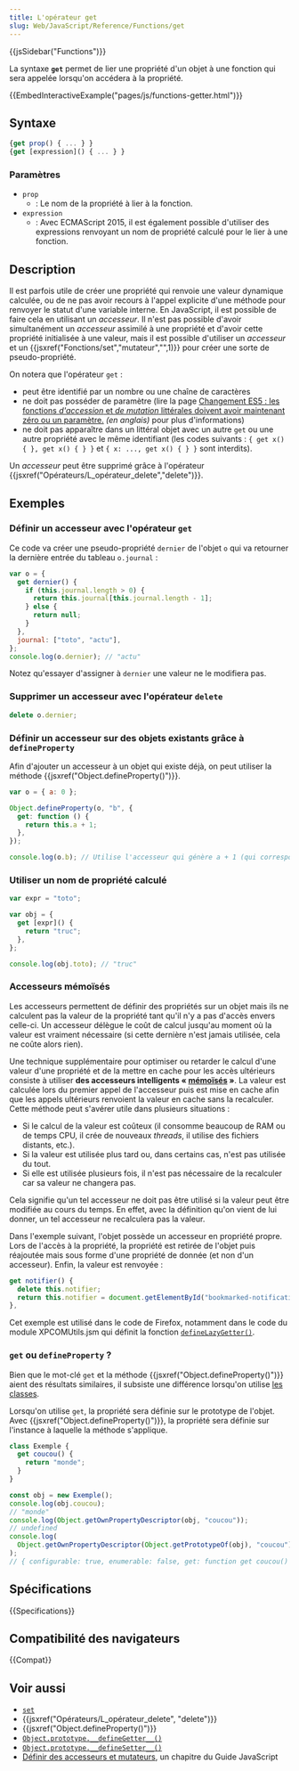 ```yaml
---
title: L'opérateur get
slug: Web/JavaScript/Reference/Functions/get
---
```


{{jsSidebar("Functions")}}

La syntaxe **`get`** permet de lier une propriété d'un objet à une fonction qui sera appelée lorsqu'on accédera à la propriété.

{{EmbedInteractiveExample("pages/js/functions-getter.html")}}

## Syntaxe

```js
{get prop() { ... } }
{get [expression]() { ... } }
```

### Paramètres

- `prop`
  - : Le nom de la propriété à lier à la fonction.
- `expression`
  - : Avec ECMAScript 2015, il est également possible d'utiliser des expressions renvoyant un nom de propriété calculé pour le lier à une fonction.

## Description

Il est parfois utile de créer une propriété qui renvoie une valeur dynamique calculée, ou de ne pas avoir recours à l'appel explicite d'une méthode pour renvoyer le statut d'une variable interne. En JavaScript, il est possible de faire cela en utilisant un _accesseur_. Il n'est pas possible d'avoir simultanément un _accesseur_ assimilé à une propriété et d'avoir cette propriété initialisée à une valeur, mais il est possible d'utiliser un _accesseur_ et un {{jsxref("Fonctions/set","mutateur","",1)}} pour créer une sorte de pseudo-propriété.

On notera que l'opérateur `get` :

- peut être identifié par un nombre ou une chaîne de caractères
- ne doit pas posséder de paramètre (lire la page [Changement ES5 : les fonctions _d'accession_ et _de mutation_ littérales doivent avoir maintenant zéro ou un paramètre.](https://whereswalden.com/2010/08/22/incompatible-es5-change-literal-getter-and-setter-functions-must-now-have-exactly-zero-or-one-arguments/) _(en anglais)_ pour plus d'informations)
- ne doit pas apparaître dans un littéral objet avec un autre `get` ou une autre propriété avec le même identifiant (les codes suivants : `{ get x() { }, get x() { } }` et `{ x: ..., get x() { } }` sont interdits).

Un _accesseur_ peut être supprimé grâce à l'opérateur {{jsxref("Opérateurs/L_opérateur_delete","delete")}}.

## Exemples

### Définir un accesseur avec l'opérateur `get`

Ce code va créer une pseudo-propriété `dernier` de l'objet `o` qui va retourner la dernière entrée du tableau `o.journal`&nbsp;:

```js
var o = {
  get dernier() {
    if (this.journal.length > 0) {
      return this.journal[this.journal.length - 1];
    } else {
      return null;
    }
  },
  journal: ["toto", "actu"],
};
console.log(o.dernier); // "actu"
```

Notez qu'essayer d'assigner à `dernier` une valeur ne le modifiera pas.

### Supprimer un accesseur avec l'opérateur `delete`

```js
delete o.dernier;
```

### Définir un accesseur sur des objets existants grâce à `defineProperty`

Afin d'ajouter un accesseur à un objet qui existe déjà, on peut utiliser la méthode {{jsxref("Object.defineProperty()")}}.

```js
var o = { a: 0 };

Object.defineProperty(o, "b", {
  get: function () {
    return this.a + 1;
  },
});

console.log(o.b); // Utilise l'accesseur qui génère a + 1 (qui correspond à 1)
```

### Utiliser un nom de propriété calculé

```js
var expr = "toto";

var obj = {
  get [expr]() {
    return "truc";
  },
};

console.log(obj.toto); // "truc"
```

### Accesseurs mémoïsés

Les accesseurs permettent de définir des propriétés sur un objet mais ils ne calculent pas la valeur de la propriété tant qu'il n'y a pas d'accès envers celle-ci. Un accesseur délègue le coût de calcul jusqu'au moment où la valeur est vraiment nécessaire (si cette dernière n'est jamais utilisée, cela ne coûte alors rien).

Une technique supplémentaire pour optimiser ou retarder le calcul d'une valeur d'une propriété et de la mettre en cache pour les accès ultérieurs consiste à utiliser **des accesseurs intelligents « [mémoïsés](https://fr.wikipedia.org/wiki/Mémoïsation) »**. La valeur est calculée lors du premier appel de l'accesseur puis est mise en cache afin que les appels ultérieurs renvoient la valeur en cache sans la recalculer. Cette méthode peut s'avérer utile dans plusieurs situations :

- Si le calcul de la valeur est coûteux (il consomme beaucoup de RAM ou de temps CPU, il crée de nouveaux _threads_, il utilise des fichiers distants, etc.).
- Si la valeur est utilisée plus tard ou, dans certains cas, n'est pas utilisée du tout.
- Si elle est utilisée plusieurs fois, il n'est pas nécessaire de la recalculer car sa valeur ne changera pas.

Cela signifie qu'un tel accesseur ne doit pas être utilisé si la valeur peut être modifiée au cours du temps. En effet, avec la définition qu'on vient de lui donner, un tel accesseur ne recalculera pas la valeur.

Dans l'exemple suivant, l'objet possède un accesseur en propriété propre. Lors de l'accès à la propriété, la propriété est retirée de l'objet puis réajoutée mais sous forme d'une propriété de donnée (et non d'un accesseur). Enfin, la valeur est renvoyée :

```js
get notifier() {
  delete this.notifier;
  return this.notifier = document.getElementById("bookmarked-notification-anchor");
},
```

Cet exemple est utilisé dans le code de Firefox, notamment dans le code du module XPCOMUtils.jsm qui définit la fonction [`defineLazyGetter()`](</fr/docs/Mozilla/JavaScript_code_modules/XPCOMUtils.jsm#defineLazyGetter()>).

### `get` ou `defineProperty` ?

Bien que le mot-clé `get` et la méthode {{jsxref("Object.defineProperty()")}} aient des résultats similaires, il subsiste une différence lorsqu'on utilise [les classes](/fr/docs/Web/JavaScript/Reference/Instructions/class).

Lorsqu'on utilise `get`, la propriété sera définie sur le prototype de l'objet. Avec {{jsxref("Object.defineProperty()")}}, la propriété sera définie sur l'instance à laquelle la méthode s'applique.

```js
class Exemple {
  get coucou() {
    return "monde";
  }
}

const obj = new Exemple();
console.log(obj.coucou);
// "monde"
console.log(Object.getOwnPropertyDescriptor(obj, "coucou"));
// undefined
console.log(
  Object.getOwnPropertyDescriptor(Object.getPrototypeOf(obj), "coucou"),
);
// { configurable: true, enumerable: false, get: function get coucou() { return 'monde'; }, set: undefined }
```

## Spécifications

{{Specifications}}

## Compatibilité des navigateurs

{{Compat}}

## Voir aussi

- [`set`](/fr/docs/Web/JavaScript/Reference/Fonctions/set)
- {{jsxref("Opérateurs/L_opérateur_delete", "delete")}}
- {{jsxref("Object.defineProperty()")}}
- [`Object.prototype.__defineGetter__()`](/fr/docs/Web/JavaScript/Reference/Global_Objects/Object/__defineGetter__)
- [`Object.prototype.__defineSetter__()`](/fr/docs/Web/JavaScript/Reference/Global_Objects/Object/__defineSetter__)
- [Définir des accesseurs et mutateurs](/fr/docs/Web/JavaScript/Guide/Utiliser_les_objets#D.C3.A9finir_des_getters_et_setters), un chapitre du Guide JavaScript
